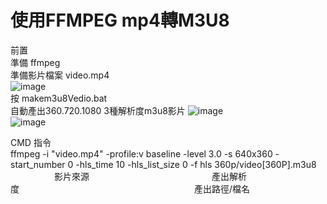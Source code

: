 
使用FFMPEG mp4轉M3U8
=============
前置</br>
準備 ffmpeg</br>
準備影片檔案  video.mp4</br>
![image](https://imneverdied.github.io/mp4-to-m3u8/pic/1.png)</br>
按 makem3u8Vedio.bat </br>
自動產出360.720.1080 3種解析度m3u8影片
![image](https://imneverdied.github.io/mp4-to-m3u8/pic/2.png)</br>
![image](https://imneverdied.github.io/mp4-to-m3u8/pic/3.png)</br>



CMD 指令</br>
ffmpeg -i "video.mp4" -profile:v baseline -level 3.0 -s 640x360 -start_number 0 -hls_time 10 -hls_list_size 0 -f hls 360p/video[360P].m3u8 </br>
&emsp;&emsp;&emsp;&emsp;&emsp;影片來源&emsp;&emsp;&emsp;&emsp;&emsp;&emsp;&emsp;&emsp;&emsp;&emsp;&emsp;&emsp;&emsp;&emsp;產出解析度&emsp;&emsp;&emsp;&emsp;&emsp;&emsp;&emsp;&emsp;&emsp;&emsp;&emsp;&emsp;&emsp;&emsp;&emsp;&emsp;&emsp;&emsp;&emsp;&emsp;產出路徑/檔名 

